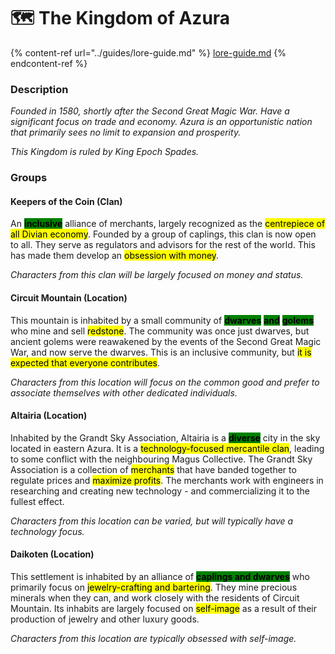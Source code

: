 # 🗺 The Kingdom of Azura

{% content-ref url="../guides/lore-guide.md" %}
[lore-guide.md](../guides/lore-guide.md)
{% endcontent-ref %}

### Description

_Founded in 1580, shortly after the Second Great Magic War. Have a significant focus on trade and economy. Azura is an opportunistic nation that primarily sees no limit to expansion and prosperity._

_This Kingdom is ruled by King Epoch Spades._

### Groups

#### Keepers of the Coin (Clan)

An <mark style="background-color:green;">**inclusive**</mark> alliance of merchants, largely recognized as the <mark style="background-color:yellow;">centrepiece of all Divian economy</mark>. Founded by a group of caplings, this clan is now open to all. They serve as regulators and advisors for the rest of the world. This has made them develop an <mark style="background-color:yellow;">obsession with money</mark>.

_Characters from this clan will be largely focused on money and status._

#### Circuit Mountain (Location)

This mountain is inhabited by a small community of <mark style="background-color:green;">**dwarves**</mark> <mark style="background-color:green;"></mark><mark style="background-color:green;"></mark> <mark style="background-color:green;"></mark><mark style="background-color:green;">**and**</mark> <mark style="background-color:green;"></mark><mark style="background-color:green;"></mark> <mark style="background-color:green;"></mark><mark style="background-color:green;">**golems**</mark> who mine and sell <mark style="background-color:yellow;">redstone</mark>. The community was once just dwarves, but ancient golems were reawakened by the events of the Second Great Magic War, and now serve the dwarves. This is an inclusive community, but <mark style="background-color:yellow;">it is expected that everyone contributes</mark>.

_Characters from this location will focus on the common good and prefer to associate themselves with other dedicated individuals._

#### Altairia (Location)

Inhabited by the Grandt Sky Association, Altairia is a <mark style="background-color:green;">**diverse**</mark> city in the sky located in eastern Azura. It is a <mark style="background-color:yellow;">technology-focused mercantile clan</mark>, leading to some conflict with the neighbouring Magus Collective. The Grandt Sky Association is a collection of <mark style="background-color:yellow;">merchants</mark> that have banded together to regulate prices and <mark style="background-color:yellow;">maximize profits</mark>. The merchants work with engineers in researching and creating new technology - and commercializing it to the fullest effect.

_Characters from this location can be varied, but will typically have a technology focus._

#### Daikoten (Location)

This settlement is inhabited by an alliance of <mark style="background-color:green;">**caplings and dwarves**</mark> who primarily focus on <mark style="background-color:yellow;">jewelry-crafting and bartering</mark>. They mine precious minerals when they can, and work closely with the residents of Circuit Mountain. Its inhabits are largely focused on <mark style="background-color:yellow;">self-image</mark> as a result of their production of jewelry and other luxury goods.

_Characters from this location are typically obsessed with self-image._
